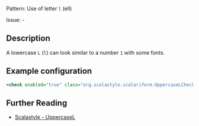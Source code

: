 Pattern: Use of letter `l` (ell)

Issue: -

## Description

A lowercase `L` (`l`) can look similar to a number `1` with some fonts.

## Example configuration

```xml
<check enabled="true" class="org.scalastyle.scalariform.UppercaseLChecker" level="warning"/>
```
<a name="org_scalastyle_scalariform_VarFieldChecker" />

## Further Reading

* [Scalastyle - UppercaseL](https://scalastyle.beautiful-scala.com/rules-1.5.0.html#org_scalastyle_scalariform_UppercaseLChecker)